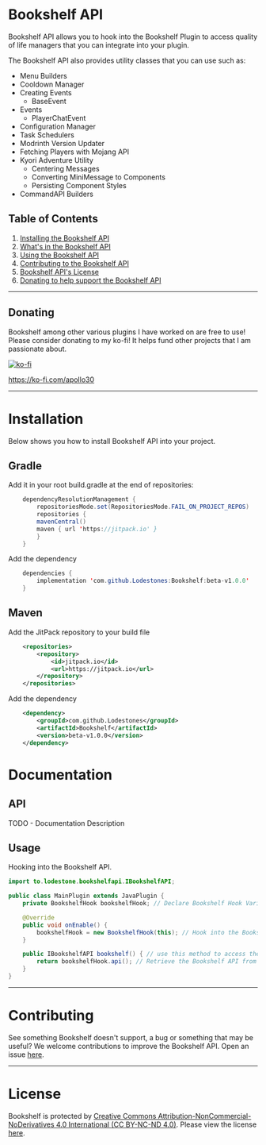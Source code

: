 # Bookshelf API
Bookshelf API allows you to hook into the Bookshelf Plugin to access quality of life managers that you can integrate into your plugin.<br>

The Bookshelf API also provides utility classes that you can use such as:
- Menu Builders
- Cooldown Manager
- Creating Events
  - BaseEvent
- Events
  - PlayerChatEvent
- Configuration Manager
- Task Schedulers
- Modrinth Version Updater
- Fetching Players with Mojang API
- Kyori Adventure Utility
  - Centering Messages
  - Converting MiniMessage to Components
  - Persisting Component Styles
- CommandAPI Builders 

## Table of Contents
1. [Installing the Bookshelf API](#installation)
2. [What's in the Bookshelf API](#api)
3. [Using the Bookshelf API](#usage)
4. [Contributing to the Bookshelf API](#contributing)
5. [Bookshelf API's License](#license)
6. [Donating to help support the Bookshelf API](#donating)

---

## Donating
Bookshelf among other various plugins I have worked on are free to use!
Please consider donating to my ko-fi! It helps fund other projects that I am passionate about.

[![ko-fi](https://ko-fi.com/img/githubbutton_sm.svg)](https://ko-fi.com/E1E6RSLWV)

https://ko-fi.com/apollo30

---

# Installation
Below shows you how to install Bookshelf API into your project.
## Gradle
Add it in your root build.gradle at the end of repositories:
```java
    dependencyResolutionManagement {
        repositoriesMode.set(RepositoriesMode.FAIL_ON_PROJECT_REPOS)
        repositories {
		mavenCentral()
		maven { url 'https://jitpack.io' }
        }
    }
```
Add the dependency
```java
    dependencies {
        implementation 'com.github.Lodestones:Bookshelf:beta-v1.0.0'
    }
```
## Maven
Add the JitPack repository to your build file
```xml
    <repositories>
        <repository>
            <id>jitpack.io</id>
            <url>https://jitpack.io</url>
        </repository>
    </repositories>
```
Add the dependency
```xml
    <dependency>
        <groupId>com.github.Lodestones</groupId>
        <artifactId>Bookshelf</artifactId>
        <version>beta-v1.0.0</version>
    </dependency>
```

# Documentation
## API
TODO - Documentation Description

## Usage
Hooking into the Bookshelf API.

```java
import to.lodestone.bookshelfapi.IBookshelfAPI;

public class MainPlugin extends JavaPlugin {
    private BookshelfHook bookshelfHook; // Declare Bookshelf Hook Variable.

    @Override
    public void onEnable() {
        bookshelfHook = new BookshelfHook(this); // Hook into the Bookshelf API.       
    }

    public IBookshelfAPI bookshelf() { // use this method to access the Bookshelf API.
        return bookshelfHook.api(); // Retrieve the Bookshelf API from the Hook.       
    }
}
```

---

# Contributing
See something Bookshelf doesn't support, a bug or something that may be useful? We welcome contributions to improve the Bookshelf API. Open an issue [here](https://github.com/Lodestones/Bookshelf/issues).

---

# License
Bookshelf is protected by [Creative Commons Attribution-NonCommercial-NoDerivatives 4.0 International (CC BY-NC-ND 4.0)](https://creativecommons.org/licenses/by-nc/4.0/legalcode.txt). Please view the license [here](https://github.com/Lodestones/Bookshelf/blob/master/LICENSE).